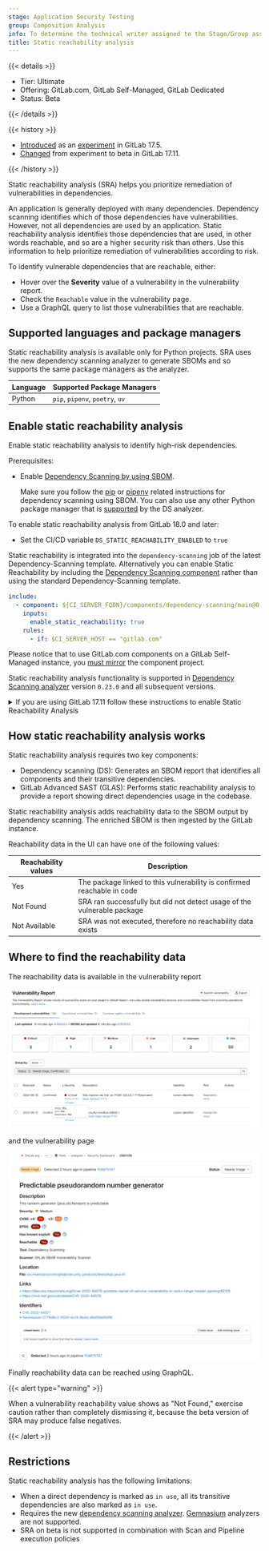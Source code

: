 ```yaml
---
stage: Application Security Testing
group: Composition Analysis
info: To determine the technical writer assigned to the Stage/Group associated with this page, see https://handbook.gitlab.com/handbook/product/ux/technical-writing/#assignments
title: Static reachability analysis
---
```


{{< details >}}

- Tier: Ultimate
- Offering: GitLab.com, GitLab Self-Managed, GitLab Dedicated
- Status: Beta

{{< /details >}}

{{< history >}}

- [Introduced](https://gitlab.com/groups/gitlab-org/-/epics/14177) as an [experiment](../../../policy/development_stages_support.md) in GitLab 17.5.
- [Changed](https://gitlab.com/groups/gitlab-org/-/epics/15781) from experiment to beta in GitLab 17.11.

{{< /history >}}

Static reachability analysis (SRA) helps you prioritize remediation of vulnerabilities in dependencies.

An application is generally deployed with many dependencies. Dependency scanning identifies which of
those dependencies have vulnerabilities. However, not all dependencies are used by an application.
Static reachability analysis identifies those dependencies that are used, in other words reachable,
and so are a higher security risk than others. Use this information to help prioritize remediation
of vulnerabilities according to risk.

To identify vulnerable dependencies that are reachable, either:

- Hover over the **Severity** value of a vulnerability in the vulnerability report.
- Check the `Reachable` value in the vulnerability page.
- Use a GraphQL query to list those vulnerabilities that are reachable.

## Supported languages and package managers

Static reachability analysis is available only for Python projects. SRA uses the new dependency
scanning analyzer to generate SBOMs and so supports the same package managers as the analyzer.

| Language | Supported Package Managers |
|----------|----------------------------|
| Python   | `pip`, `pipenv`, `poetry`, `uv` |

## Enable static reachability analysis

Enable static reachability analysis to identify high-risk dependencies.

Prerequisites:

- Enable [Dependency Scanning by using SBOM](dependency_scanning_sbom/_index.md#configuration).

  Make sure you follow the [pip](dependency_scanning_sbom/_index.md#pip) or [pipenv](dependency_scanning_sbom/_index.md#pipenv)
  related instructions for dependency scanning using SBOM. You can also use any other Python package manager that is [supported](https://gitlab.com/gitlab-org/security-products/analyzers/dependency-scanning#supported-files) by the DS analyzer.

To enable static reachability analysis from GitLab 18.0 and later:

- Set the CI/CD variable `DS_STATIC_REACHABILITY_ENABLED` to `true`

Static reachability is integrated into the `dependency-scanning` job of the latest Dependency-Scanning template.
Alternatively you can enable Static Reachability by including the [Dependency Scanning component](https://gitlab.com/components/dependency-scanning) rather than using the standard Dependency-Scanning template.

```yaml
include:
  - component: ${CI_SERVER_FQDN}/components/dependency-scanning/main@0
    inputs:
      enable_static_reachability: true
    rules:
      - if: $CI_SERVER_HOST == "gitlab.com"
```

Please notice that to use GitLab.com components on a GitLab Self-Managed instance, you [must mirror](../../../ci/components/_index.md#use-a-gitlabcom-component-on-gitlab-self-managed) the component project.

Static reachability analysis functionality is supported in [Dependency Scanning analyzer](https://gitlab.com/gitlab-org/security-products/analyzers/dependency-scanning) version `0.23.0` and all subsequent versions.

<details><summary>If you are using GitLab 17.11 follow these instructions to enable Static Reachability Analysis</summary>

- Make sure you extend `dependency-scanning-with-reachability` needs section to depend on the build job that creates the artifact required by the DS analyzer.

```yaml
stages:
  - build
  - test

include:
  - template: Jobs/Dependency-Scanning.latest.gitlab-ci.yml

variables:
  DS_STATIC_REACHABILITY_ENABLED: true
  DS_ENFORCE_NEW_ANALYZER: true

# create job required by the DS analyzer to create pipdeptree.json
# https://docs.gitlab.com/user/application_security/dependency_scanning/dependency_scanning_sbom/#pip
create:
  stage: build
  image: "python:latest"
  script:
    - "pip install -r requirements.txt"
    - "pip install pipdeptree"
    - "pipdeptree --json > pipdeptree.json"
  artifacts:
    when: on_success
    access: developer
    paths: ["**/pipdeptree.json"]

dependency-scanning-with-reachability:
  needs:
    - job: gitlab-static-reachability
      optional: true
      artifacts: true
    - job: create
      optional: true
      artifacts: true
```

Static reachability in 17.11 introduces two key jobs:

- `gitlab-static-reachability`: Performs Static Reachability Analysis (SRA) on your Python files.
- `dependency-scanning-with-reachability`: Executes dependency scanning and generates an SBOM report enriched with reachability data. This job requires the artifact output from the `gitlab-static-reachability` job.

{{< alert type="note" >}}

When you enable static reachability feature for non-Python projects, the
`gitlab-static-reachability` job will fail but won't break your pipeline, because it's configured to
allow failures. In such cases, the `dependency-scanning-with-reachability` job will perform standard
dependency scanning without adding reachability data to the SBOM.

{{< /alert >}}

</details>

## How static reachability analysis works

Static reachability analysis requires two key components:

- Dependency scanning (DS): Generates an SBOM report that identifies all components and their transitive dependencies.
- GitLab Advanced SAST (GLAS): Performs static reachability analysis to provide a report showing direct dependencies usage in the codebase.

Static reachability analysis adds reachability data to the SBOM output by dependency scanning. The enriched SBOM is then ingested by the GitLab instance.

Reachability data in the UI can have one of the following values:

| Reachability values | Description                                                               |
|---------------------|---------------------------------------------------------------------------|
| Yes                 | The package linked to this vulnerability is confirmed reachable in code   |
| Not Found           | SRA ran successfully but did not detect usage of the vulnerable package   |
| Not Available       | SRA was not executed, therefore no reachability data exists               |

## Where to find the reachability data

The reachability data is available in the vulnerability report

![Reachability on the vulnerability report](img/sr_vulnerability_report_v17_11.png)

and the vulnerability page

![Reachability on the vulnerability page](img/sr_vulnerability_page_v17_11.png)

Finally reachability data can be reached using GraphQL.

{{< alert type="warning" >}}

When a vulnerability reachability value shows as "Not Found," exercise caution rather than completely dismissing it, because the beta version of SRA may produce false negatives.

{{< /alert >}}

## Restrictions

Static reachability analysis has the following limitations:

- When a direct dependency is marked as `in use`, all its transitive dependencies are also marked as `in use`.
- Requires the new [dependency scanning analyzer](https://gitlab.com/gitlab-org/security-products/analyzers/dependency-scanning). [Gemnasium](https://gitlab.com/gitlab-org/security-products/analyzers/gemnasium) analyzers are not supported.
- SRA on beta is not supported in combination with Scan and Pipeline execution policies
